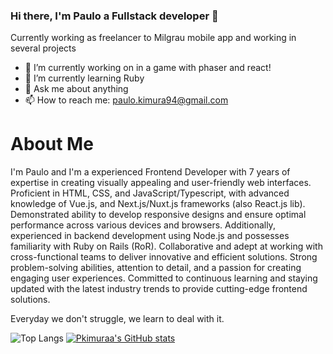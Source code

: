 ### Hi there, I'm Paulo a Fullstack developer 👋

Currently working as freelancer to Milgrau mobile app and working in several projects


- 🔭 I’m currently working on in a game with phaser and react!
- 🌱 I’m currently learning Ruby
- 💬 Ask me about anything
- 📫 How to reach me: paulo.kimura94@gmail.com


# About Me

I'm Paulo and I'm a experienced Frontend Developer with 7 years of expertise in creating visually
appealing and user-friendly web interfaces. Proficient in HTML, CSS, and JavaScript/Typescript,
with advanced knowledge of Vue.js, and Next.js/Nuxt.js frameworks (also  React.js lib). Demonstrated ability to develop
responsive designs and ensure optimal performance across various devices and browsers.
Additionally, experienced in backend development using Node.js and possesses familiarity with
Ruby on Rails (RoR). Collaborative and adept at working with cross-functional teams to deliver
innovative and efficient solutions. Strong problem-solving abilities, attention to detail, and a
passion for creating engaging user experiences. Committed to continuous learning and staying
updated with the latest industry trends to provide cutting-edge frontend solutions. 

Everyday we don't struggle, we learn to deal with it.

 ![Top Langs](https://github-readme-stats.vercel.app/api/top-langs/?username=pkimuraa&theme=tokyonight)  [![Pkimuraa's GitHub stats](https://github-readme-stats.vercel.app/api?username=pkimuraa&show_icons=true&theme=dracula)](https://github.com/pkimuraa/github-readme-stats)   
<!--
**pkimuraa/pkimuraa** is a ✨ _special_ ✨ repository because its `README.md` (this file) appears on your GitHub profile.

Here are some ideas to get you started:

- 🔭 I’m currently working on ...
- 🌱 I’m currently learning ...
- 👯 I’m looking to collaborate on ...
- 🤔 I’m looking for help with ...
- 💬 Ask me about ...
- 📫 How to reach me: ...
- 😄 Pronouns: ...
- ⚡ Fun fact: ...
-->
